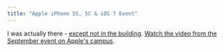 ```yaml
---
title: "Apple iPhone 5S, 5C & iOS 7 Event"
---
```

<p>I was actually there - <a href="http://flic.kr/p/fQQxoi">except not in the building</a>. <a href="http://www.apple.com/apple-events/september-2013/">Watch the video from the September event on Apple's campus</a>.</p>
